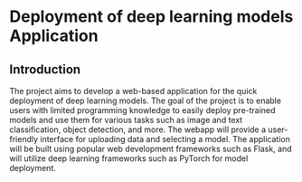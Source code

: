 # Deployment of deep learning models Application

## Introduction

The project aims to develop a web-based application for the quick deployment of deep learning models. The goal of the project is to enable users with limited programming knowledge to easily deploy pre-trained models and use them for various tasks such as image and text classification, object detection, and more. The webapp will provide a user-friendly interface for uploading data and selecting a model. The application will be built using popular web development frameworks such as Flask, and will utilize deep learning frameworks such as PyTorch for model deployment.
